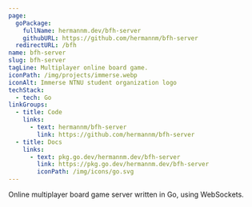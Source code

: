 ```yaml
---
page:
  goPackage:
    fullName: hermannm.dev/bfh-server
    githubURL: https://github.com/hermannm/bfh-server
  redirectURL: /bfh
name: bfh-server
slug: bfh-server
tagLine: Multiplayer online board game.
iconPath: /img/projects/immerse.webp
iconAlt: Immerse NTNU student organization logo
techStack:
  - tech: Go
linkGroups:
  - title: Code
    links:
      - text: hermannm/bfh-server
        link: https://github.com/hermannm/bfh-server
  - title: Docs
    links:
      - text: pkg.go.dev/hermannm.dev/bfh-server
        link: https://pkg.go.dev/hermannm.dev/bfh-server
        iconPath: /img/icons/go.svg
---
```


Online multiplayer board game server written in Go, using WebSockets.
